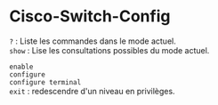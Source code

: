 # Cisco-Switch-Config  

`?` : Liste les commandes dans le mode actuel.  
`show` :  Lise les consultations possibles du mode actuel.  

`enable`  
`configure`  
`configure terminal`  
`exit` : redescendre d'un niveau en privilèges.  
